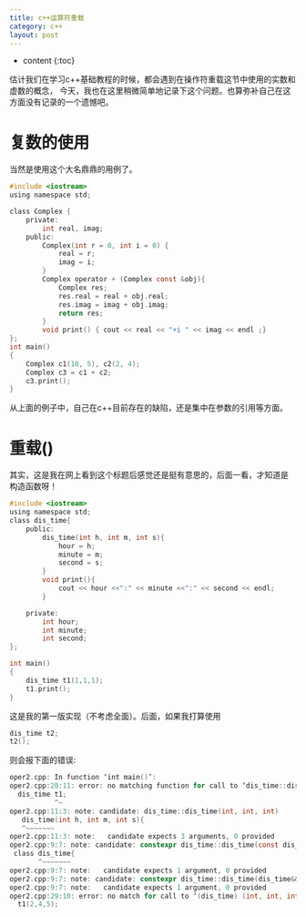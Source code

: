 ```yaml
---
title: c++运算符重载
category: c++
layout: post
---
```

* content
{:toc}

估计我们在学习c++基础教程的时候，都会遇到在操作符重载这节中使用的实数和虚数的概念，
今天，我也在这里稍微简单地记录下这个问题。也算弥补自己在这方面没有记录的一个遗憾吧。

# 复数的使用
当然是使用这个大名鼎鼎的用例了。

```c
#include <iostream>
using namespace std;

class Complex {
	private:
		int real, imag;
	public:
		Complex(int r = 0, int i = 0) {
			real = r;
			imag = i;
		}
		Complex operator + (Complex const &obj){
			Complex res;
			res.real = real + obj.real;
			res.imag = imag + obj.imag;
			return res;
		}
		void print() { cout << real << "+i " << imag << endl ;}
};
int main()
{
	Complex c1(10, 5), c2(2, 4);
	Complex c3 = c1 + c2;
	c3.print();
}
```
从上面的例子中，自己在c++目前存在的缺陷，还是集中在参数的引用等方面。

# 重载()
其实，这是我在网上看到这个标题后感觉还是挺有意思的，后面一看，才知道是
构造函数呀！

```c
#include <iostream>
using namespace std;
class dis_time{
	public:
		dis_time(int h, int m, int s){
			hour = h;
			minute = m;
			second = s;
		}
		void print(){
			cout << hour <<":" << minute <<":" << second << endl;
		}

	private:
		int hour;
		int minute;
		int second;
};

int main()
{
	dis_time t1(1,1,1);
	t1.print();
}
```
这是我的第一版实现（不考虑全面）。后面，如果我打算使用
```c
dis_time t2;
t2();
```
则会报下面的错误:
```c
oper2.cpp: In function ‘int main()’:
oper2.cpp:28:11: error: no matching function for call to ‘dis_time::dis_time()’
  dis_time t1;
           ^~
oper2.cpp:11:3: note: candidate: dis_time::dis_time(int, int, int)
   dis_time(int h, int m, int s){
   ^~~~~~~~
oper2.cpp:11:3: note:   candidate expects 3 arguments, 0 provided
oper2.cpp:9:7: note: candidate: constexpr dis_time::dis_time(const dis_time&)
 class dis_time{
       ^~~~~~~~
oper2.cpp:9:7: note:   candidate expects 1 argument, 0 provided
oper2.cpp:9:7: note: candidate: constexpr dis_time::dis_time(dis_time&&)
oper2.cpp:9:7: note:   candidate expects 1 argument, 0 provided
oper2.cpp:29:10: error: no match for call to ‘(dis_time) (int, int, int)’
  t1(2,4,5);
```
